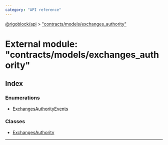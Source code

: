 ```yaml
---
category: "API reference"
---
```



[@rigoblock/api](../quick_start.md) > ["contracts/models/exchanges_authority"](../modules/_contracts_models_exchanges_authority_.md)

# External module: "contracts/models/exchanges_authority"

## Index

### Enumerations

* [ExchangesAuthorityEvents](../enums/_contracts_models_exchanges_authority_.exchangesauthorityevents.md)

### Classes

* [ExchangesAuthority](../classes/_contracts_models_exchanges_authority_.exchangesauthority.md)

---

